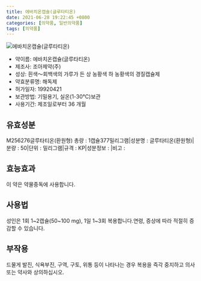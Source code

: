 ```yaml
---
title: 에바치온캡슐(글루타티온)
date: 2021-06-28 19:22:45 +0800
categories: [의약품, 일반의약품]
tags: [의약품]
---
```

![에바치온캡슐(글루타티온)](https://nedrug.mfds.go.kr/pbp/cmn/itemImageDownload/151577167067000087)

- 약이름: 에바치온캡슐(글루타티온)
- 제조사: 조아제약(주)
- 성상: 흰색～회백색의 가루가 든 상 농황색 하 농황색의 경질캡슐제
- 약효분류명: 해독제
- 허가일자: 19920421
- 보관방법: 기밀용기, 실온(1-30℃)보관
- 사용기간: 제조일로부터 36 개월
## 유효성분
M256276글루타티온(환원형)
총량 : 1캡슐377밀리그램|성분명 : 글루타티온(환원형)|분량 : 50|단위 : 밀리그램|규격 : KP|성분정보 : |비고 :
## 효능효과
이 약은 약물중독에 사용합니다.
## 사용법
성인은 1회 1~2캡슐(50~100 mg), 1일 1~3회 복용합니다.연령, 증상에 따라 적절히 증감할 수 있습니다.
## 부작용
드물게 발진, 식욕부진, 구역, 구토, 위통 등이 나타나는 경우 복용을 즉각 중지하고 의사 또는 약사와 상의하십시오.
